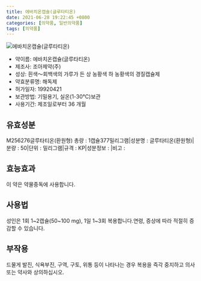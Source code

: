 ```yaml
---
title: 에바치온캡슐(글루타티온)
date: 2021-06-28 19:22:45 +0800
categories: [의약품, 일반의약품]
tags: [의약품]
---
```

![에바치온캡슐(글루타티온)](https://nedrug.mfds.go.kr/pbp/cmn/itemImageDownload/151577167067000087)

- 약이름: 에바치온캡슐(글루타티온)
- 제조사: 조아제약(주)
- 성상: 흰색～회백색의 가루가 든 상 농황색 하 농황색의 경질캡슐제
- 약효분류명: 해독제
- 허가일자: 19920421
- 보관방법: 기밀용기, 실온(1-30℃)보관
- 사용기간: 제조일로부터 36 개월
## 유효성분
M256276글루타티온(환원형)
총량 : 1캡슐377밀리그램|성분명 : 글루타티온(환원형)|분량 : 50|단위 : 밀리그램|규격 : KP|성분정보 : |비고 :
## 효능효과
이 약은 약물중독에 사용합니다.
## 사용법
성인은 1회 1~2캡슐(50~100 mg), 1일 1~3회 복용합니다.연령, 증상에 따라 적절히 증감할 수 있습니다.
## 부작용
드물게 발진, 식욕부진, 구역, 구토, 위통 등이 나타나는 경우 복용을 즉각 중지하고 의사 또는 약사와 상의하십시오.
